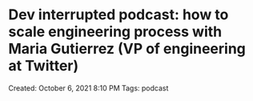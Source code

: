 # Dev interrupted podcast: how to scale engineering process with Maria Gutierrez (VP of engineering at Twitter)

Created: October 6, 2021 8:10 PM
Tags: podcast